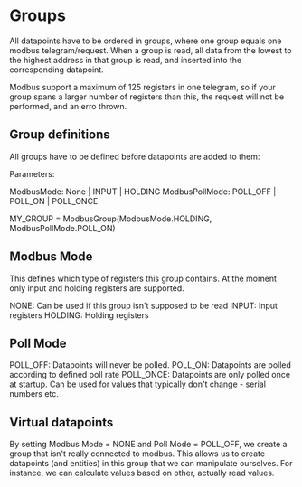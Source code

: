 # Groups

All datapoints have to be ordered in groups, where one group equals one modbus telegram/request.
When a group is read, all data from the lowest to the highest address in that group is read,
and inserted into the corresponding datapoint.

Modbus support a maximum of 125 registers in one telegram, so if your group spans a larger 
number of registers than this, the request will not be performed, and an erro thrown.

## Group definitions

All groups have to be defined before datapoints are added to them:

Parameters:

ModbusMode:		None | INPUT | HOLDING
ModbusPollMode:	POLL_OFF | POLL_ON | POLL_ONCE

MY_GROUP = ModbusGroup(ModbusMode.HOLDING, ModbusPollMode.POLL_ON)

## Modbus Mode

This defines which type of registers this group contains. At the moment only input and holding registers are supported.

NONE:		Can be used if this group isn't supposed to be read
INPUT:		Input registers
HOLDING:	Holding registers

## Poll Mode

POLL_OFF:	Datapoints will never be polled.
POLL_ON:	Datapoints are polled according to defined poll rate
POLL_ONCE:	Datapoints are only polled once at startup. Can be used for values that typically don't change - serial numbers etc.

## Virtual datapoints

By setting Modbus Mode = NONE and Poll Mode = POLL_OFF, we create a group that isn't really connected to modbus.
This allows us to create datapoints (and entities) in this group that we can manipulate ourselves.
For instance, we can calculate values based on other, actually read values.